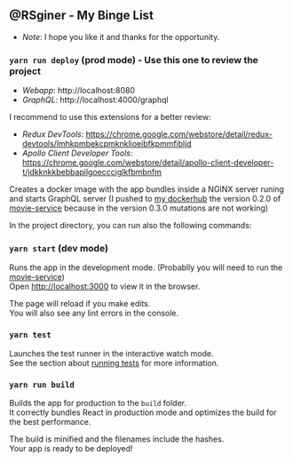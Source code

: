 ## @RSginer - My Binge List

- *Note*: I hope you like it and thanks for the opportunity.

### `yarn run deploy` (prod mode) - Use this one to review the project

- *Webapp*: http://localhost:8080
- *GraphQL*: http://localhost:4000/graphql

I recommend to use this extensions for a better review:
  - *Redux DevTools*: https://chrome.google.com/webstore/detail/redux-devtools/lmhkpmbekcpmknklioeibfkpmmfibljd
  - *Apollo Client Developer Tools*: https://chrome.google.com/webstore/detail/apollo-client-developer-t/jdkknkkbebbapilgoeccciglkfbmbnfm

Creates a docker image with the app bundles inside a NGINX server runing and starts GraphQL server (I pushed to [my dockerhub](https://cloud.docker.com/u/rsginer/repository/docker/rsginer/codingventures-movie-service) the version 0.2.0 of [movie-service](https://github.com/keremk/movie-service) because in the version 0.3.0 mutations are not working)

In the project directory, you can run also the following commands:

### `yarn start` (dev mode)

Runs the app in the development mode. (Probablly you will need to run the [movie-service](https://cloud.docker.com/u/rsginer/repository/docker/rsginer/codingventures-movie-service))<br>
Open [http://localhost:3000](http://localhost:3000) to view it in the browser.

The page will reload if you make edits.<br>
You will also see any lint errors in the console.

### `yarn test`

Launches the test runner in the interactive watch mode.<br>
See the section about [running tests](https://facebook.github.io/create-react-app/docs/running-tests) for more information.

### `yarn run build`

Builds the app for production to the `build` folder.<br>
It correctly bundles React in production mode and optimizes the build for the best performance.

The build is minified and the filenames include the hashes.<br>
Your app is ready to be deployed!
